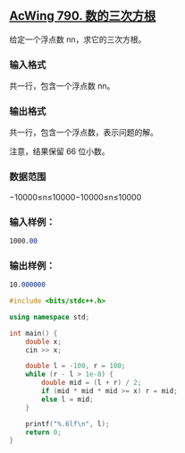 ## [AcWing 790. 数的三次方根](https://www.acwing.com/problem/content/792/)

给定一个浮点数 nn，求它的三次方根。

### **输入格式**

共一行，包含一个浮点数 nn。

### **输出格式**

共一行，包含一个浮点数，表示问题的解。

注意，结果保留 66 位小数。

### **数据范围**

−10000≤n≤10000−10000≤n≤10000

### **输入样例：**

```css
1000.00

```

### **输出样例：**

```css
10.000000
```

```cpp
#include <bits/stdc++.h>

using namespace std;

int main() {
    double x;
    cin >> x;

    double l = -100, r = 100;
    while (r - l > 1e-8) {
        double mid = (l + r) / 2;
        if (mid * mid * mid >= x) r = mid;
        else l = mid;
    }

    printf("%.6lf\n", l);
    return 0;
}
```